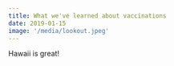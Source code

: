 ```yaml
---
title: What we've learned about vaccinations
date: 2019-01-15
image: '/media/lookout.jpeg'
---
```


Hawaii is great!